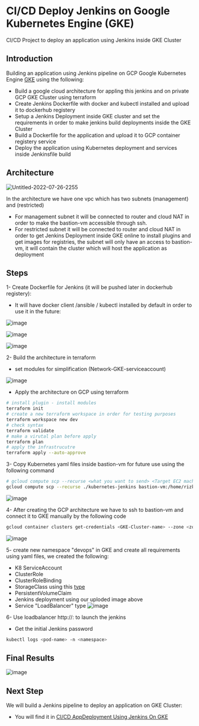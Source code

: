 # CI/CD Deploy Jenkins on Google Kubernetes Engine (GKE) 
CI/CD Project to deploy an application using Jenkins inside GKE Cluster

## Introduction
Building an application using Jenkins pipeline on GCP Google Kubernetes Engine [GKE](https://cloud.google.com/kubernetes-engine) using the following:

* Build a google cloud architecture for appling this jenkins and  on private GCP GKE Cluster using terraform 
* Create Jenkins Dockerfile with docker and kubectl installed and upload it to dockerhub registery
* Setup a Jenkins Deployment inside GKE cluster and set the requirements in order to make jenkins build deployments inside the GKE Cluster
* Build a Dockerfile for the application and upload it to GCP container registery service
* Deploy the application using Kubernetes deployment and services inside Jenkinsfile build 

## Architecture
![Untitled-2022-07-26-2255](https://user-images.githubusercontent.com/30655799/181225755-0e36d4d3-3c1f-46b7-9097-4c13aac53f80.png)

In the architecture we have one vpc which has two subnets (management) and (restricted)

* For management subnet it will be connected to router and cloud NAT in order to make the bastion-vm accessible through ssh.
* For restricted subnet it will be connected to router and cloud NAT in order to get Jenkins Deployment inside GKE online to install plugins and get images for registries, the subnet will only have an access to bastion-vm, it will contain the cluster which will host the application as deployment

## Steps
1- Create Dockerfile for Jenkins (it will be pushed later in dockerhub registery):
* It will have docker client /ansible / kubectl installed by default in order to use it in the future:

![image](https://user-images.githubusercontent.com/30655799/182191726-79ad2309-f041-4654-bde8-731dbad8131d.png)

![image](https://user-images.githubusercontent.com/30655799/182136240-96f707da-f0ef-4ee2-bdd6-efe2509b3aaf.png)

![image](https://user-images.githubusercontent.com/30655799/182135603-7514d65a-1f15-4626-8f08-82337250a22d.png)


2- Build the architecture in terraform 
* set modules for simplification (Network-GKE-serviceaccount)

![image](https://user-images.githubusercontent.com/30655799/181231026-eb751958-a26a-4d22-bbad-39b4f4cdcad6.png)

* Apply the architecture on GCP using terraform
```bash
# install plugin - install modules
terraform init
# create a new terraform workspace in order for testing purposes
terraform workspace new dev
# check syntax
terraform validate
# make a virutal plan before apply
terraform plan
# apply the infrastrucutre
terraform apply --auto-approve
```

3- Copy Kubernetes yaml files inside bastion-vm for future use using the following command
```bash
# gcloud compute scp --recurse <what you want to send> <Target EC2 machine>:<Destination inside EC2>
gcloud compute scp --recurse ./kubernetes-jenkins bastion-vm:/home/rizk
```
![image](https://user-images.githubusercontent.com/30655799/182141579-105f824b-da97-4208-8c03-d69f919e4139.png)

4- After creating the GCP architecture we have to ssh to bastion-vm and connect it to GKE manually by the following code

```bash
gcloud container clusters get-credentials <GKE-Cluster-name> --zone <zone> --project <project-id>
```
![image](https://user-images.githubusercontent.com/30655799/182139904-d95a783a-6a52-4df8-820f-8a7c78e97f60.png)

5- create new namespace "devops" in GKE and create all requirements using yaml files, we created the following:
  * K8 ServiceAccount
  * ClusterRole
  * ClusterRoleBinding
  * StorageClass using this  [type](https://kubernetes.io/docs/concepts/storage/storage-classes/#gce-pd)
  * PersistentVolumeClaim
  * Jenkins deployment using our uploded image above
  * Service "LoadBalancer" type
![image](https://user-images.githubusercontent.com/30655799/182142903-1adb5f7c-2569-46d2-a4f8-4d85cce5bcf4.png)

6- Use loadbalancer http://<external-ip>:<container-port> to launch the jenkins
  * Get the initial Jenkins password 
 ```bash
 kubectl logs <pod-name> -n <namespace> 
 ```
 
## Final Results
 ![image](https://user-images.githubusercontent.com/30655799/182148632-38440dcd-70fa-4138-8b70-6aa473f04bed.png)


## Next Step
 We will build a Jenkins pipeline to deploy an application on GKE Cluster:
 * You will find it in [CI/CD AppDeployment Using Jenkins On GKE](https://github.com/AhmedRezk95/CI_CD_AppDeployUsingJenkinsOnGKE)
